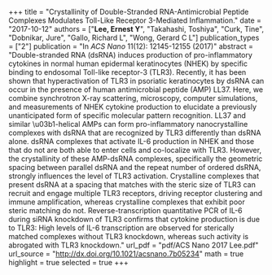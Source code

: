 +++
title = "Crystallinity of Double-Stranded RNA-Antimicrobial Peptide Complexes Modulates Toll-Like Receptor 3-Mediated Inflammation."
date = "2017-10-12"
authors = ["**Lee, Ernest Y**", "Takahashi, Toshiya", "Curk, Tine", "Dobnikar, Jure", "Gallo, Richard L", "Wong, Gerard C L"]
publication_types = ["2"]
publication = "In *ACS Nano* 11(12): 12145-12155 (2017)"
abstract = "Double-stranded RNA (dsRNA) induces production of pro-inflammatory cytokines in normal human epidermal keratinocytes (NHEK) by specific binding to endosomal Toll-like receptor-3 (TLR3). Recently, it has been shown that hyperactivation of TLR3 in psoriatic keratinocytes by dsRNA can occur in the presence of human antimicrobial peptide (AMP) LL37. Here, we combine synchrotron X-ray scattering, microscopy, computer simulations, and measurements of NHEK cytokine production to elucidate a previously unanticipated form of specific molecular pattern recognition. LL37 and similar \u03b1-helical AMPs can form pro-inflammatory nanocrystalline complexes with dsRNA that are recognized by TLR3 differently than dsRNA alone. dsRNA complexes that activate IL-6 production in NHEK and those that do not are both able to enter cells and co-localize with TLR3. However, the crystallinity of these AMP-dsRNA complexes, specifically the geometric spacing between parallel dsRNA and the repeat number of ordered dsRNA, strongly influences the level of TLR3 activation. Crystalline complexes that present dsRNA at a spacing that matches with the steric size of TLR3 can recruit and engage multiple TLR3 receptors, driving receptor clustering and immune amplification, whereas crystalline complexes that exhibit poor steric matching do not. Reverse-transcription quantitative PCR of IL-6 during siRNA knockdown of TLR3 confirms that cytokine production is due to TLR3: High levels of IL-6 transcription are observed for sterically matched complexes without TLR3 knockdown, whereas such activity is abrogated with TLR3 knockdown."
url_pdf = "pdf/ACS Nano 2017 Lee.pdf"
url_source = "http://dx.doi.org/10.1021/acsnano.7b05234"
math = true
highlight = true
selected = true
+++